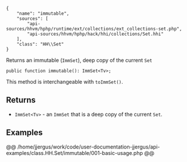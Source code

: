 ``` yamlmeta
{
    "name": "immutable",
    "sources": [
        "api-sources/hhvm/hphp/runtime/ext/collections/ext_collections-set.php",
        "api-sources/hhvm/hphp/hack/hhi/collections/Set.hhi"
    ],
    "class": "HH\\Set"
}
```




Returns an immutable (` ImmSet `), deep copy of the current `` Set ``




``` Hack
public function immutable(): ImmSet<Tv>;
```




This method is interchangeable with ` toImmSet() `.




## Returns




+ ` ImmSet<Tv> ` - an `` ImmSet `` that is a deep copy of the current ``` Set ```.




## Examples










@@ /home/jjergus/work/code/user-documentation-jjergus/api-examples/class.HH.Set/immutable/001-basic-usage.php @@
<!-- HHAPIDOC -->

